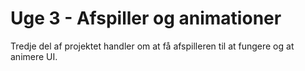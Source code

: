 # Uge 3 - Afspiller og animationer

Tredje del af projektet handler om at få afspilleren til at fungere og at animere UI.


